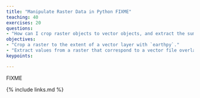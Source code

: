 ```yaml
---
title: "Manipulate Raster Data in Python FIXME"
teaching: 40
exercises: 20
questions:
- "How can I crop raster objects to vector objects, and extract the summary of raster pixels?"
objectives:
- "Crop a raster to the extent of a vector layer with `earthpy`."
- "Extract values from a raster that correspond to a vector file overlay with `rasterstats`."
keypoints:

---
```

FIXME

{% include links.md %}

